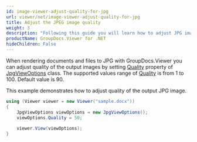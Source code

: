 ```yaml
---
id: image-viewer-adjust-quality-for-jpg
url: viewer/net/image-viewer-adjust-quality-for-jpg
title: Adjust the JPEG image quality
weight: 3
description: "Following this guide you will learn how to adjust JPG images quality when rendering documents with Image Viewer by GroupDocs."
productName: GroupDocs.Viewer for .NET
hideChildren: False
---
```

When rendering documents and files to JPG with GroupDocs.Viewer you can adjust quality of the output images by setting [Quality](https://reference.groupdocs.com/net/viewer/groupdocs.viewer.options/jpgviewoptions/properties/quality) property of [JpgViewOptions](https://reference.groupdocs.com/net/viewer/groupdocs.viewer.options/jpgviewoptions) class. The supported values range of [Quality](https://reference.groupdocs.com/net/viewer/groupdocs.viewer.options/jpgviewoptions/properties/quality) is from 1 to 100. Default value is 90.

This example demonstrates how to adjust quality of the output JPG image.

```csharp
using (Viewer viewer = new Viewer("sample.docx"))
{
    JpgViewOptions viewOptions = new JpgViewOptions();
    viewOptions.Quality = 50;
    
    viewer.View(viewOptions);
}
```
